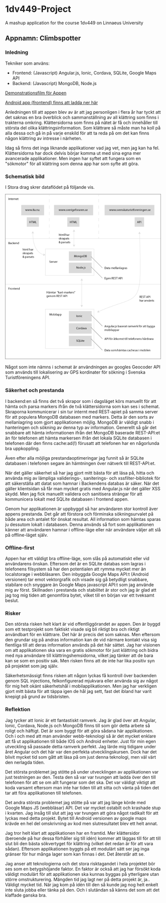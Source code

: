 # 1dv449-Project
A mashup application for the course 1dv449 on Linnaeus University

## Appnamn: Climbspotter

### Inledning

Tekniker som använs:

- Frontend: (Javascript) Angular.js, Ionic, Cordava, SQLite, Google Maps API
- Backend: (Javascript) MongoDB, Node.js

[Demonstrationsfilm för Appen](https://www.youtube.com/watch?v=Nu6H7tAVJ)

[Android app (frontend) finns att ladda ner här](frontend/climbspotter.apk)

Anledningen till att appen blev av är att jag personligen i flera år har tyckt att det saknas en bra överblick och sammanställning av all klättring som finns i trakterna omkring. Klättersidorna som finns på nätet är få och innehåller till största del olika klättringsinformation. Som klättrare så måste man ha koll på alla dessa och gå in på varje enskild för att ta reda på om det kan finns någon klättring av intresse i närheten.

Idag så finns det inga liknande applikationer vad jag vet, men jag kan ha fel. Klättersidorna har dock delvis börjar komma ut med sina egna mer avancerade applikationer. Men ingen har syftet att fungera som en "sökmotor"  för all klättring som denna app har som syfte att göra.


### Schematisk bild

I Stora drag skrer dataflödet på följande vis.

![GitHub Logo](app_schema.png)

Något som inte nämns i schemat är användningen av googles Geocoder API som används till lokalisering av GPS kordinater för sökning i Svenska Turistföreningens API.  
   
### Säkerhet och prestanda

I backend:en så finns det två skrapor som i dagsläget körs manuellt för att hämta och parsa markers ifrån de två klättersidorna som kan ses i schemat. Skraporna kommunicerar i sin tur internt med REST-apiet på samma server för att populera MongoDB databasen med markers. Detta är den sorts av mellanlagring som gjort applikationen möjlig. MongoDB är väldigt snabb i hanteringen och sökning av denna typ av information. Generellt så går det snabbare att hämta informationen ifrån det MongoDB baserade REST-API:et än för telefonen att hämta markersen ifrån det lokala SQLite databasen i telefonen där den finns cache:ad(!) förusatt att telefonen har en någorlunda bra uppkoppling.
   
Även efter alla möjliga prestandaoptimeringar jag funnit så är SQLite databasen i telefonen segare än hämtningen över nätverk till REST-API:et.

När det gäller säkerhet så har jag gjort mitt bästa för att läsa på, hitta och använda mig av lämpliga validerings-, saniterings- och xssfilter-bibliotek för att säkerställa att datat som hamnar i Backendens databas är säker. När det gäller klientsidan så får man mycket gratis med Angular.js när det gäller XSS skydd. Men jag fick manuellt validera och sanitisera strängar för att kommunicera lokalt med SQLite databasen i frontend appen.

Genom hur applikationen är uppbyggd så har användaren stor kontroll äver appens prestanda. Det går att förstora och förminska sökningsurvalet på både area och antalet för önskat resultat. All information som hämtas sparas ju dessutom lokalt i databasen. Denna används så fort som applikationen känner att användaren hamnar i offline-läge eller när användare väljer att slå på offline-läget själv.

### Offline-first

Appen har ett väldigt bra offline-läge, som slås på automatiskt eller vid användarens önskan. Eftersom det är en SQLite databas som lagras i telefonens filsystem så har den potentialen att rymma mycket mer än localstorage i webbläsaren. Den inbyggda Google Maps API:t (Android versionen) tar emot vektorgrafik och visade sig gå betydligt snabbare, stabilare och snyggare än Google Maps javascript API:t som jag använde mig av först. Skillnaden i prestanda och stabilitet är stor och jag är glad att jag tog mig tiden att genomföra bytet, vilket till en början var ett tveksamt beslut.


### Risker 
Den största risken helt klart är vid offentliggörandet av appen. Den är byggd som ett testprojekt som faktiskt visade sig bli riktigt bra och riktigt användbart för en klättrare. Det här är precis det som saknas. Men eftersom den grundar sig på andras information kan de vid närmare kontakt visa sig fientliga till att deras information används på det här sättet. Jag har visionen om att applikationen ska vara en gratis sökmotor för just klättring och bidra med nya användare till klättringshemsidorna, vilket jag tänker att de bara kan se som en positiv sak. Men risken finns att de inte har lika positiv syn på projektet som jag själv.
   
Säkerhetsmässigt finns risken att någon lyckas få kontroll över backenden genom SQL injections, felkonfigurerad mjukvara eller använda sig av något för mig helt okänt säkerhetshål i mobilapplikationen. Men jag har verkligen gjort mitt bästa för att täppa igen de hål jag sett, fast det ibland har varit knepigt på grund av tidsbristen.

### Reflektion
Jag tycker att Ionic är ett fantastiskt ramverk. Jag är glad över att Angular, Ionic, Cordava, Node.js och MongoDB finns till som gör detta arbete så roligt och häftigt. Det är som byggt för att göra sådana här applikationen. Och i och med att man använder webb-teknologi så är det mycket enklare att få ut applikationen till både IOS och Android enheter. Just för min egen utveckling så passade detta ramverk perfekt. Jag lärde mig tidigare under året Angular och det här var den perfekta utvecklingskursen. Dock har det blivit mycket tid som gått att läsa på om just denna teknologi, men väl värt den nerlagda tiden.

Det största problemet jag stötte på under utvecklingen av applikationen var just testningen av den. Testa den så var var tvungen att ladda över den till telefonen för att se om allt fungerar som det ska. Det var väldigt viktigt att koda varsamt eftersom man inte har tiden till att sitta och vänta på tiden det tar att föra applikationen  till telefonen. 
   
Det andra största problemet jag stötte på var att jag länge körde med Google Maps JS (webbläsar) API. Det var mycket ostabilt och krashade stup i kvarten. Jag insåg till slut att jag var tvungen att göra något radikalt för att lyckas med detta projekt. Bytet till Android versionen av google maps krävde en hel del omskrivning av kod men slutresultatet blev ett helt annat.

Jag tror helt klart att applikationen har en framtid. Mer klättersidor (beroende på hur dessa förhåller sig till idén) kommer att läggas till för att till slut bli den bästa sökvertyget för klättring (vilket det redan är för att vara sådan). Eftersom applikationen byggts på ett modulärt sätt ser jag inga gränser för hur många lager som kan finnas i det. Det återstår att se.

Jag anser att teknologierna och det stora risktagandet i hela projektet bör ses som en betygshöjande faktor. En faktor är också att jag har försökt koda väldigt modulärt för att applikationen ska kunnas byggas på ytterligare utan större omstrukturering. Mängden tid jag lagt ner på detta projekt är, ja.. Väldigt mycket tid. När jag kom på idén till den så kunde jag nog helt enkelt inte sluta jobba eller tänka på den. Och i slutändan så känns det som att det klaffade ganska bra.
